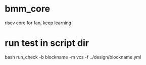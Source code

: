 # bmm_core
riscv core for fan, keep learning

# run test in script dir
bash run_check -b blockname -m vcs -f ../design/blockname.yml
